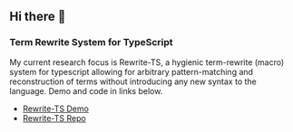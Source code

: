 ## Hi there 👋

### Term Rewrite System for TypeScript

My current research focus is Rewrite-TS, a hygienic term-rewrite (macro) system for typescript allowing for arbitrary pattern-matching and reconstruction of terms without introducing any new syntax to the language.  Demo and code in links below.

- [Rewrite-TS Demo](https://azizghuloum.github.io/rewrite-ts-visualized/)
- [Rewrite-TS Repo](https://github.com/azizghuloum/rewrite-ts-visualized/)

<!--
I'm currently writing a [tutorial on event sourcing](https://github.com/event-sourcing-tutorial). It is still in the beginning stages. Please read and tell me if you want me to expand on any specific topic. 
-->

<!--
**azizghuloum/azizghuloum** is a ✨ _special_ ✨ repository because its `README.md` (this file) appears on your GitHub profile.

Here are some ideas to get you started:

- 🔭 I’m currently working on ...
- 🌱 I’m currently learning ...
- 👯 I’m looking to collaborate on ...
- 🤔 I’m looking for help with ...
- 💬 Ask me about ...
- 📫 How to reach me: ...
- 😄 Pronouns: ...
- ⚡ Fun fact: ...
-->
